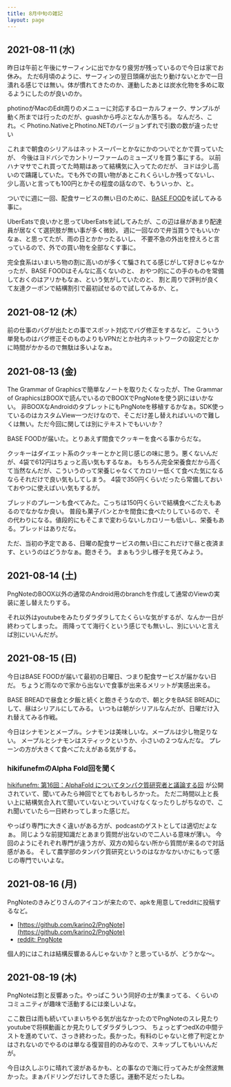 ```yaml
---
title: 8月中旬の雑記
layout: page
---
```


## 2021-08-11 (水)

昨日は午前と午後にサーフィンに出でかなり疲労が残っているので今日は家でお休み。
ただ6月頃のように、サーフィンの翌日頭痛が出たり動けないとかで一日潰れる感じでは無い。体が慣れてきたのか、運動したあとは炭水化物を多めに取るようにしたのが良いのか。

photinoがMacのEdit周りのメニューに対応するローカルフォーク、サンプルが動く所までは行ったのだが、guashから呼ぶとなんか落ちる。
なんだろ、これ。＜ Photino.NativeとPhotino.NETのバージョンずれで引数の数が違ったせい

これまで朝食のシリアルはネットスーパーとかなにかのついでとかで買っていたが、
今後はヨドバシでカントリーファームのミューズリを買う事にする。
以前ハナマサでこれ買ってた時期はあって結構気に入ってたのだが、
ヨドは少し高いので躊躇していた。でも外での買い物があとこれくらいしか残ってないし、
少し高いと言っても100円とかその程度の話なので、もういっか、と。

ついでに週に一回、配食サービスの無い日のために、[BASE FOOD](https://basefood.co.jp/)を試してみる事に。

UberEatsで良いかと思ってUberEatsを試してみたが、この辺は昼があまり配達員が居なくて選択肢が無い事が多く微妙。
週に一回なので弁当買うでもいいかなぁ、と思ってたが、雨の日とかかったるいし、
不要不急の外出を控えろと言っているので、外での買い物を全部なくす事に。

完全食系はいまいち物の割に高いのが多くて騙されてる感じがして好きじゃなかったが、BASE FOODはそんなに高くないのと、
おやつ的にこの手のものを常備しておくのはアリかもなぁ、という気がしていたのと、
割と周りで評判が良くて友達クーポンで結構割引で最初試せるので試してみるか、と。

## 2021-08-12 (木）

前の仕事のバグが出たとの事でスポット対応でバグ修正をするなど。
こういう単発ものはバグ修正そのものよりもVPNだとか社内ネットワークの設定だとかに時間がかかるので無駄は多いよなぁ。

## 2021-08-13 (金)

The Grammar of Graphicsで簡単なノートを取りたくなったが、The Grammar of GraphicsはBOOXで読んでいるのでBOOXでPngNoteを使う訳にはいかない。
非BOOXなAndroidのタブレットにもPngNoteを移植するかなぁ。SDK使っているのはカスタムView一つだけなので、そこだけ差し替えればいいので難しくは無い。ただ今回に関しては別にテキストでもいいか？

BASE FOODが届いた。とりあえず間食でクッキーを食べる事からだな。

クッキーはダイエット系のクッキーとかと同じ感じの味に思う。悪くないんだが、4袋で612円はちょっと高い気もするなぁ。
もちろん完全栄養食だから高くて当然なんだが、こういうのって栄養じゃなくてカロリー低くて食べた気になるならそれだけで良い気もしてしまう。
4袋で350円くらいだったら常備しておいておやつに使えばいい気もするが。

ブレッドのプレーンも食べてみた。こっちは150円くらいで結構食べごたえもあるのでなかなか良い。
普段も菓子パンとかを間食に食べたりしているので、その代わりになる。値段的にもそこまで変わらないしカロリーも低いし、栄養もある。ブレッドはありだな。

ただ、当初の予定である、日曜の配食サービスの無い日にこれだけで昼と夜済ます、というのはどうかなぁ。飽きそう。
まぁもう少し様子を見てみよう。

## 2021-08-14 (土)

PngNoteのBOOX以外の通常のAndroid用のbranchを作成して通常のViewの実装に差し替えたりする。

それ以外はyoutubeをみたりダラダラしてたくらいな気がするが、なんか一日が終わってしまった。
雨降ってて海行くという感じでも無いし、別にいいと言えば別にいいんだが。

## 2021-08-15 (日)

今日はBASE FOODが届いて最初の日曜日、つまり配食サービスが届かない日だ。
ちょうど雨なので家から出ないで食事が出来るメリットが実感出来る。

BASE BREADで昼食と夕飯と続くと飽きそうなので、朝と夕をBASE BREADにして、昼はシリアルにしてみる。
いつもは朝がシリアルなんだが、日曜だけ入れ替えてみる作戦。

今日はシナモンとメープル。シナモンは美味しいな。メープルは少し物足りない。
メープルとシナモンはスティックというか、小さいの２つなんだな。
プレーンの方が大きくて食べごたえがある気がする。

### hikifunefmのAlpha Fold回を聞く

[hikifunefm: 第16回：AlphaFold についてタンパク質研究者と議論する回](https://anchor.fm/yoheikikuta/episodes/16AlphaFold-e15ubme) が公開されていて、聞いてみたら神回でとてもおもしろかった。
ただ二時間以上と長い上に結構気合入れて聞いていないとついていけなくなったりしがちなので、これ聞いていたら一日終わってしまった感じだ。

やっぱり専門に大きく違いがある方が、podcastのゲストとしては適切だよなぁ。
同じような前提知識だとあまり質問が出ないので二人いる意味が薄い。
今回のようにそれぞれ専門が違う方が、双方の知らない所から質問が来るので対話感がある。
そして農学部のタンパク質研究というのはなかなかいかにもって感じの専門でいいよな。

## 2021-08-16 (月)

PngNoteのきみどりさんのアイコンが来たので、apkを用意してredditに投稿するなど。

- [https://github.com/karino2/PngNote](https://github.com/karino2/PngNote)
- [reddit: PngNote](https://www.reddit.com/r/Onyx_Boox/comments/p5hygq/pngnote_for_boox_note_app_for_boox_device_only/)

個人的にはこれは結構反響あるんじゃないか？と思っているが、どうかな〜。

## 2021-08-19 (木)

PngNoteは割と反響あった。やっぱこういう同好の士が集まってる、くらいのコミュニティが趣味で活動するには楽しいよな。

ここ数日は雨も続いていまいちやる気が出なかったのでPngNoteのスレ見たりyoutubeで将棋動画とか見たりしてダラダラしつつ、
ちょっとずつedXの中間テストを進めていて、さっき終わった。長かった。有料のじゃないと修了判定とかはされないのでやるのは単なる復習目的のみなので、スキップしてもいいんだが。

今日は久しぶりに晴れて波があるかも、との事なので海に行ってみたが全然波無かった。まぁパドリングだけしてきた感じ。運動不足だったしね。